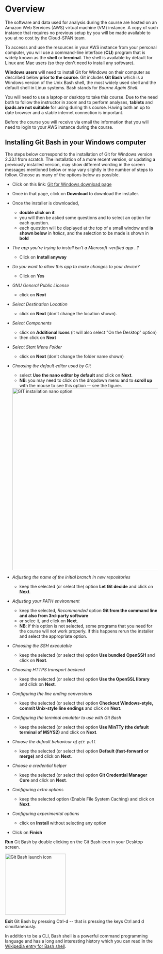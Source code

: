 # Overview

The software and data used for analysis during the course are hosted on an Amazon Web Services (AWS) virtual machine (VM) instance. A copy of such instance that requires no previous setup by you will be made available to you at no cost by the Cloud-SPAN team. 

To accesss and use the resources in your AWS instance from your personal computer, you will use a command-line interface (**CLI**) program that is widely known as the **shell** or **terminal**. The shell is available by default for Linux and Mac users (so they don't need to install any software). 

**Windows users** will need to install Git for Windows on their computer as described below **prior to the course**. Git includes **Git Bash** which is a Windows version of the Unix Bash shell, the most widely used shell and the default shell in Linux systems. Bash stands for *Bourne Again Shell*. 

You will need to use a laptop or desktop to take this course. Due to the need both to follow the instructor in zoom and to perform analyses, **tablets** and **ipads are not suitable** for using during this course.  Having both an up to date browser and a stable internet connection is important.

Before the course you will receive via email the information that you will need to login to your AWS instance during the course.   

## Installing Git Bash in your Windows computer

The steps below correspond to the installation of Git for Windows version 2.33.1 from scratch. The installation of a more recent version, or updating a previously installed version, may show different wording in the screen messages mentioned below or may vary slightly in the number of steps to follow. Choose as many of the options below as possible.

- Click on this link: [Git for Windows download page](https://gitforwindows.org/)
- Once in that page, click on **Download** to download the installer.
- Once the installer is downloaded, 
  - **double click on it** 
  - you will then be asked some questions and to select an option for each question. 
  - each question will be displayed at the top of a small window and **is shown below** in *Italics*, and the selection to be made is shown in **bold**
- *The app you're trying to install isn't a Microsoft-verified app ..?*
  - Click on **Install anyway**
- *Do you want to allow this app to make changes to your device?*
  - Click on **Yes**
- *GNU General Public License*
  - click on **Next**
- *Select Destination Location*
  - click on **Next** (don't change the location shown).
- *Select Components*
  - click on **Additional Icons** (it will also select "On the Desktop" option) 
  - then click on **Next**
- *Select Start Menu Folder*
  - click on **Next** (don't change the folder name shown)
- *Choosing the default editor used by Git*
  - select **Use the nano editor by default** and click on **Next**. 
  - **NB**: you may need to click on the dropdown menu and to **scroll up** with the mouse to see this option -- see the figure:.

  <img src="../fig/git-installation-nano-option.png" alt="GIT installation nano option" width="600"/> 

- *Adjusting the name of the initial branch in new repositories*
  - keep the selected (or select the) option  **Let Git decide** and click on **Next**.
- *Adjusting your PATH environment*
  - keep the selected, *Recommended* option **Git from the command line and also from 3rd-party software**
  - or selec it, and click on **Next**. 
  - **NB**: if this option is not selected, some programs that you need for the course will not work properly. If this happens rerun the installer and select the appropriate option.
- *Choosing the SSH executable*
  - keep the selected (or select the) option **Use bundled OpenSSH** and click on **Next**.
- *Choosing HTTPS transport backend*
  - keep the selected (or select the) option **Use the OpenSSL library** and click on **Next**.
- *Configuring the line ending conversions*
  - keep the selected (or select the) option **Checkout Windows-style, commit Unix-style line endings** and click on **Next**.
- *Configuring the terminal emulator to use with Git Bash*
  - keep the selected (or select the) option **Use MinTTy (the default terminal of MSYS2)** and click on **Next**.
- *Choose the default behaviour of `git pull`*
  - keep the selected (or select the) option **Default (fast-forward or merge)** and click on **Next**. 
- *Choose a credential helper*
  - keep the selected (or select the) option **Git Credential Manager Core** and click on **Next**.
- *Configuring extra options*
  - keep the selected option (Enable File System Caching) and click on **Next**.
- *Configuring experimental options*
  - click on **Install** without selecting any option
- Click on **Finish**

**Run** Git Bash by double clicking on the Git Bash icon in your Desktop screen.

<img src="../fig/gitbash-launch-icon.png" alt="Git Bash launch icon" width="200"/> 

**Exit** Git Bash by pressing Ctrl-d -- that is pressing the keys Ctrl and d simultaneously.

In addition to be a CLI, Bash shell is a powerful command programming language and has a long and interesting history which you can read in the [Wikipedia entry for Bash shell](https://en.wikipedia.org/wiki/Bash_(Unix_shell)).
